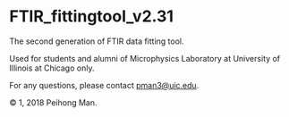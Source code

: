 # FTIR_fittingtool_v2.31
The second generation of FTIR data fitting tool. 

Used for students and alumni of Microphysics Laboratory at University of Illinois at Chicago only. 

For any questions, please contact pman3@uic.edu.

© 1, 2018 Peihong Man.
